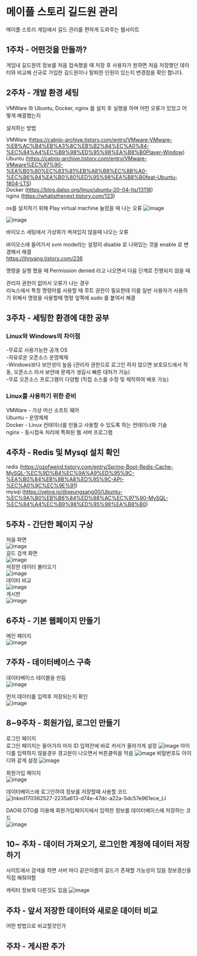 # 메이플 스토리 길드원 관리

메이플 스토리 게임에서 길드 관리를 편하게 도와주는 웹사이트

           

## 1주차 - 어떤것을 만들까?
게임내 길드원의 정보를 처음 접속했을 때 저장 후 사용자가 원하면 처음 저장했던 데이터와 비교해 신규로 가입한 길드원이나 탈퇴한 인원이 있는지 변경점을 확인 합니다.                   
        
        
## 2주차 - 개발 환경 세팅
VMWare 와 Ubuntu, Docker, nginx 를 설치 후 실행을 하며 어떤 오류가 있었고 어떻게 해결했는지      

설치하는 방법

VMWare (https://catnip-archive.tistory.com/entry/VMware-VMware-%EB%AC%B4%EB%A3%8C%EB%B2%84%EC%A0%84-%EC%84%A4%EC%B9%98%ED%95%98%EA%B8%B0Player-Window)             
Ubuntu (https://catnip-archive.tistory.com/entry/VMware-VMware%EC%97%90-%EA%B0%80%EC%83%81%EB%A8%B8%EC%8B%A0-%EC%B6%94%EA%B0%80%ED%95%98%EA%B8%B0feat-Ubuntu-1804-LTS)                      
Docker (https://blog.dalso.org/linux/ubuntu-20-04-lts/13118)                                        
nginx (https://whatisthenext.tistory.com/123)                                      

os를 설치하기 위해 Play virtual machine 눌렀을 때 나는 오류
![image](https://user-images.githubusercontent.com/101271598/159760086-2dfebcb5-8459-4f54-896f-cb8bb7a5456d.png)
                               
![image](https://user-images.githubusercontent.com/101271598/159753537-ba73220c-8034-48b2-a843-b8123538309d.png)
                                          
바이오스 세팅에서 가상화가 켜져있지 않을때 나오는 오류                        
                                              
바이오스에 들어가서 svm mode라는 설정이 disable 로 나와있는 것을 enable 로 변경해서 해결                   
https://jhnyang.tistory.com/236


명령을 실행 했을 때 Permission denied 라고 나오면서 다음 단계로 진행되지 않을 때             
                                       
관리자 권한이 없어서 오류가 나는 경우                             
리눅스에서 특정 명령어를 사용할 때 루트 권한이 필요한데 이를 일반 사용자가 사용하기 위해서 명령을 사용할때 명령 앞쪽에 sudo 를 붙여서 해결


## 3주차 - 세팅한 환경에 대한 공부
### Linux와 Windows의 차이점
-무료로 사용가능한 공개 OS             
-자유로운 오픈소스 운영체제                               
-Windows보다 보안성이 높음 (관리자 권한으로 로그인 하지 않으면 보호모드에서 작동, 오픈소스 라서 보안에 문제가 생길시 빠른 대처가 가능)                 
-무료 오픈소스 프로그램이 다양함 (직접 소스를 수정 및 제작하여 배포 가능)                     
                         

### Linux를 사용하기 위한 준비 
VMWare  - 가상 머신 소프트 웨어                     
Ubuntu - 운영체제                          
Docker - Linux 컨테이너를 만들고 사용할 수 있도록 하는 컨테이너화 기술                             
nginx - 동시접속 처리에 특화된 웹 서버 프로그램          
    
    
## 4주차 - Redis 및 Mysql 설치 확인 
redis (https://ozofweird.tistory.com/entry/Spring-Boot-Redis-Cache-MySQL-%EC%9D%B4%EC%9A%A9%ED%95%9C-%EA%B0%84%EB%8B%A8%ED%95%9C-API-%EC%A0%9C%EC%9E%91)            
mysql (https://velog.io/@seungsang00/Ubuntu-%EC%9A%B0%EB%B6%84%ED%88%AC%EC%97%90-MySQL-%EC%84%A4%EC%B9%98%ED%95%98%EA%B8%B0)                     
               
               
## 5주차 - 간단한 페이지 구상
처음 화면                   
![image](https://user-images.githubusercontent.com/101271598/163008128-9c1cd91d-4aa1-43fa-927c-d88c79a31382.png)                   
길드 검색 화면                         
![image](https://user-images.githubusercontent.com/101271598/163008173-1e0f8f06-72d6-43fc-b38a-f2cb83053f92.png)                     
저장한 데이터 불러오기                         
![image](https://user-images.githubusercontent.com/101271598/163008332-9fe64fcb-b43a-4ec5-ba74-f38449e68d72.png)                              
데이터 비교                                
![image](https://user-images.githubusercontent.com/101271598/163008396-ccd97acf-5c15-44bb-a184-a1d0fadcf93c.png)                         
게시판                       
![image](https://user-images.githubusercontent.com/101271598/163008448-7edd678b-1837-4a8e-8697-deff98032d25.png)                           


## 6주차 - 기본 웹페이지 만들기
메인 페이지                                             
![image](https://user-images.githubusercontent.com/101271598/170381734-32230c09-16d1-4370-99c8-fa3102218146.png)
                                                       

## 7주차 - 데이터베이스 구축
데이터베이스 테이블을 만듬                                            
![image](https://user-images.githubusercontent.com/101271598/170383293-a2bca7db-5214-401e-90ea-46a3ed4fff81.png)

먼저 데이터를 입력후 저장되는지 확인                                       
![image](https://user-images.githubusercontent.com/101271598/170383314-fe3a5b11-e55c-4c8c-ae13-260f321e6bd2.png)


## 8~9주차 - 회원가입, 로그인 만들기                               
로그인 페이지                                
로그인 페이지는 들어가자 마자 ID 입력란에 바로 커서가 올라가게 설정
![image](https://user-images.githubusercontent.com/101271598/170381778-fc186129-24c4-453b-86c8-d739bc91a891.png)
아이디를 입력하지 않을경우 경고문이 나오면서 버튼클릭을 막음
![image](https://user-images.githubusercontent.com/101271598/170381837-f3e3b617-45b9-4b6c-a60c-f44009e45351.png)
비밀번호도 아이디와 같게 설정
![image](https://user-images.githubusercontent.com/101271598/170381880-815dcebb-1777-47f0-b6e7-b9a49aa1bd5f.png)
                  
                  
회원가입 페이지                                            
![image](https://user-images.githubusercontent.com/101271598/170385389-ae60f0c0-8418-4c24-9426-05bde152bbd5.png)                           
                                                     
                                                     
                                                     
데이터베이스에 로그인하여 정보를 저장할때 사용할 코드                                                               
![Inked170382527-2235a613-d74e-47dc-a22a-5dc57e961ece_LI](https://user-images.githubusercontent.com/101271598/170383949-6d6d2cc0-b835-427a-9683-92ab05924052.jpg)
                             

DAO와 DTO를 이용해 회원가입페이지에서 입력한 정보를 데이터베이스에 저장하는 코드                            
![image](https://user-images.githubusercontent.com/101271598/170384573-ec4def5d-531e-469f-be6d-9b1b6e879438.png)                               





                    
## 10~ 주차 - 데이터 가져오기, 로그인한 계정에 데이터 저장하기
사이트에서 검색을 하면 서버 마다 같은이름의 길드가 존재할 가능성이 있음
정보갱신을 직접 해줘야함

캐릭터 정보외 다른것도 있음
![image](https://user-images.githubusercontent.com/101271598/170385633-410a2472-7718-439d-9768-e17c86978f37.png)

         
## 주차 - 앞서 저장한 데이터와 새로운 데이터 비교
어떤 방법으로 비교할것인가
         
         
## 주차 - 게시판 추가

